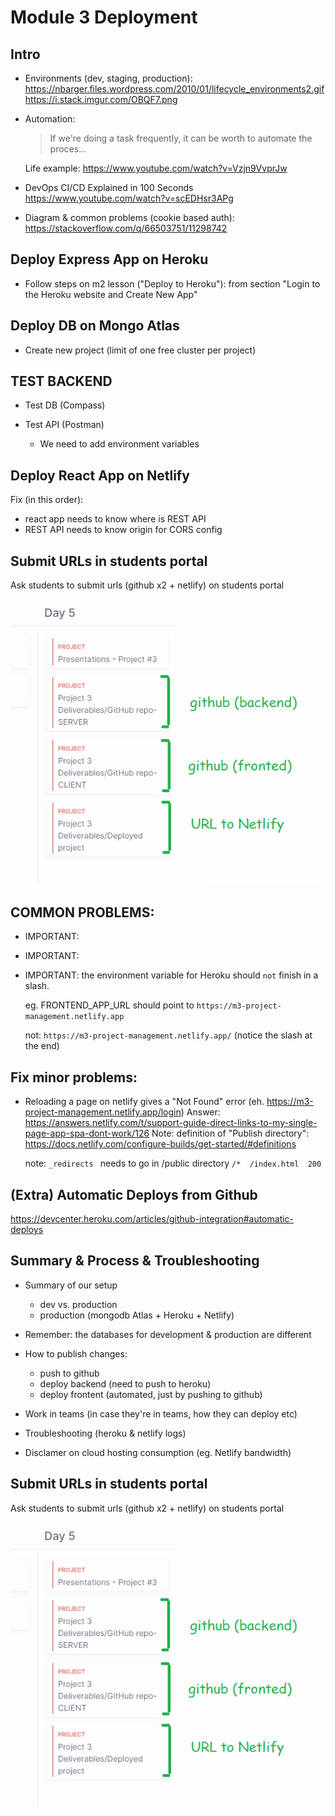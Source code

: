 

# Module 3 Deployment

<!--

- Time: 6-8h +

- Make sure we do that 3 DAYS BEFORE final presentation,

- Previos day:
  - it is important that we are all present (otherwise you'll need to do with recording)
  - ask students to prepare passwords for Heroku & Mongo Atlas

- Start in the morning

- Difficult & challenging
  -- IT IS IMPORTANT THAT WE ALL FOLLOW THE SAME STEPS
     -- Why: otherwise we will all have different configuration & different errors
  -- Please to follow carefully all steps
  -- Pay 200% attention
  -- Don't try to go one step ahead.
  -- Copy the names of variables (don't type them)


@todo: create slides to put everything very clear for students


Slides CORS: 
https://docs.google.com/presentation/d/1ccck25g9VXNxWA-GaXquyczZD2VnfD9Zx9lKKgFD2dk/edit?usp=sharing



Notes from Karina:
https://docs.google.com/document/d/16gK6fgwJNGGNyx3Oa9GV40IxHq3RvahjoiBNZFg4Vek/edit?usp=sharing

-->


## Intro


- Environments (dev, staging, production):
  https://nbarger.files.wordpress.com/2010/01/lifecycle_environments2.gif
  https://i.stack.imgur.com/OBQF7.png


- Automation:

  > If we're doing a task frequently, it can be worth to automate the proces...

  Life example: https://www.youtube.com/watch?v=Vzjn9VvprJw



- DevOps CI/CD Explained in 100 Seconds
https://www.youtube.com/watch?v=scEDHsr3APg





- Diagram & common problems (cookie based auth): https://stackoverflow.com/q/66503751/11298742





## Deploy Express App on Heroku

- Follow steps on m2 lesson ("Deploy to Heroku"): from section "Login to the Heroku website and Create New App"


## Deploy DB on Mongo Atlas


- Create new project (limit of one free cluster per project)



## TEST BACKEND

- Test DB (Compass)

- Test API (Postman)
  - We need to add environment variables


## Deploy React App on Netlify

<!-- @Luis: NETLIFY - do this from a students computer -->
<!-- @Luis: NETLIFY - do this from a students computer -->
<!-- @Luis: NETLIFY - do this from a students computer -->




Fix (in this order):
- react app needs to know where is REST API
- REST API needs to know origin for CORS config





## Submit URLs in students portal



<!-- IMPORTANT -->
<!-- IMPORTANT -->
Ask students to submit urls (github x2 + netlify) on students portal
<!-- IMPORTANT -->
<!-- IMPORTANT -->


![screenshot students portal](./images/students-portal-project-urls.png)




## COMMON PROBLEMS:


- IMPORTANT:
- IMPORTANT:
- IMPORTANT: the environment variable for Heroku should `not` finish in a slash.

    eg.  FRONTEND_APP_URL should point to `https://m3-project-management.netlify.app`

    not: `https://m3-project-management.netlify.app/` (notice the slash at the end)





## Fix minor problems:

- Reloading a page on netlify gives a "Not Found" error (eh. https://m3-project-management.netlify.app/login)
  Answer: https://answers.netlify.com/t/support-guide-direct-links-to-my-single-page-app-spa-dont-work/126
  Note: definition of "Publish directory": https://docs.netlify.com/configure-builds/get-started/#definitions


  note: `_redirects ` needs to go in /public directory
  `/*  /index.html  200`





## (Extra) Automatic Deploys from Github

https://devcenter.heroku.com/articles/github-integration#automatic-deploys




## Summary & Process & Troubleshooting


- Summary of our setup
  - dev vs. production
  - production (mongodb Atlas + Heroku + Netlify)

- Remember: the databases for development & production are different

- How to publish changes:
  - push to github
  - deploy backend (need to push to heroku)
  - deploy frontent (automated, just by pushing to github)

- Work in teams (in case they're in teams, how they can deploy etc)

- Troubleshooting (heroku & netlify logs)

- Disclamer on cloud hosting consumption (eg. Netlify bandwidth)




## Submit URLs in students portal

<!-- IMPORTANT -->
<!-- IMPORTANT -->
Ask students to submit urls (github x2 + netlify) on students portal
<!-- IMPORTANT -->
<!-- IMPORTANT -->


![screenshot students portal](./images/students-portal-project-urls.png)

